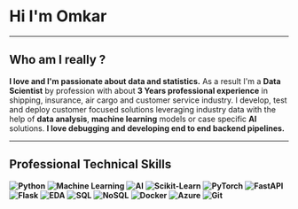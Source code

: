# Hi I'm Omkar 

---

## Who am I really ?

**I love and I'm passionate about data and statistics.**
As a result I'm a **Data Scientist** by profession with about **3 Years professional experience** in shipping, insurance, air cargo and customer service industry.
I develop, test and deploy customer focused solutions leveraging industry data with the help of **data analysis**, **machine learning** models or case specific **AI** solutions.
**I love debugging and developing end to end backend pipelines.**

---

## Professional Technical Skills

**![Python](https://img.shields.io/badge/Python-3776AB?style=for-the-badge&logo=python&logoColor=white)**
**![Machine Learning](https://img.shields.io/badge/Machine%20Learning-F7931E?style=for-the-badge&logo=scikit-learn&logoColor=white)**
**![AI](https://img.shields.io/badge/AI-000000?style=for-the-badge&logo=openai&logoColor=white)**
**![Scikit-Learn](https://img.shields.io/badge/Scikit--Learn-F7931E?style=for-the-badge&logo=scikit-learn&logoColor=white)**
**![PyTorch](https://img.shields.io/badge/PyTorch-EE4C2C?style=for-the-badge&logo=pytorch&logoColor=white)**
**![FastAPI](https://img.shields.io/badge/FastAPI-005571?style=for-the-badge&logo=fastapi&logoColor=white)**
**![Flask](https://img.shields.io/badge/Flask-000000?style=for-the-badge&logo=flask&logoColor=white)**
**![EDA](https://img.shields.io/badge/EDA-Exploratory%20Data%20Analysis-blueviolet?style=for-the-badge&logo=chartdotjs&logoColor=white)**
**![SQL](https://img.shields.io/badge/SQL-4479A1?style=for-the-badge&logo=mysql&logoColor=white)**
**![NoSQL](https://img.shields.io/badge/NoSQL-4DB33D?style=for-the-badge&logo=mongodb&logoColor=white)**
**![Docker](https://img.shields.io/badge/Docker-2496ED?style=for-the-badge&logo=docker&logoColor=white)**
**![Azure](https://img.shields.io/badge/Azure-0078D4?style=for-the-badge&logo=microsoftazure&logoColor=white)**
**![Git](https://img.shields.io/badge/Git-F05032?style=for-the-badge&logo=git&logoColor=white)**

<!--
**omgovardhane/omgovardhane** is a ✨ _special_ ✨ repository because its `README.md` (this file) appears on your GitHub profile.

Here are some ideas to get you started:

- 🔭 I’m currently working on ...
- 🌱 I’m currently learning ...
- 👯 I’m looking to collaborate on ...
- 🤔 I’m looking for help with ...
- 💬 Ask me about ...
- 📫 How to reach me: ...
- 😄 Pronouns: ...
- ⚡ Fun fact: ...
-->
